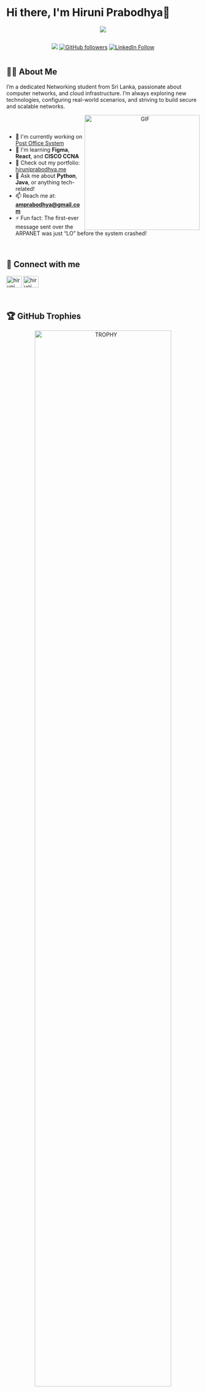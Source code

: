 # Hi there, I'm Hiruni Prabodhya👋

<p align="center">
  <a href="https://github.com/DenverCoder1/readme-typing-svg">
    <img src="https://readme-typing-svg.herokuapp.com?font=Time+New+Roman&color=cyan&size=25&center=true&vCenter=true&width=700&height=100&lines=Undergraduate+at+University+of+Sri+Jayewardenepura;Passionate+about+Computer+Networking;Exploring+Routing,+Switching+and+Security;Always+learning+and+improving;Let's+connect+and+build+networks+together!">
  </a>
</p>





<!--profile visit count-->
<div align="center" style="display: flex; justify-content: center; gap: 10px;">

  [![](https://visitcount.itsvg.in/api?id=CyborLK&icon=3&color=6)](https://visitcount.itsvg.in) <!--oyage username eka danna onii-->
  [![GitHub followers](https://img.shields.io/github/followers/cyborlk?style=social)](https://github.com/cyborlk) <!--oyage username & link eka danna onii-->
  [![LinkedIn Follow](https://img.shields.io/badge/Follow-Hiruni_Prapodhya-blue?style=social&logo=linkedin)](https://www.linkedin.com/in/hiruni-prabodhya-942b61302/)

</div>





## 👨‍💻 About Me

I’m a dedicated Networking student from Sri Lanka, passionate about computer networks, and cloud infrastructure. I’m always exploring new technologies, configuring real-world scenarios, and striving to build secure and scalable networks.

<a target="_blank" align="center">
  <img align="right" top="500" height="300" width="300" alt="GIF" src="https://user-images.githubusercontent.com/59734313/157189039-c09b3e38-9f42-42c0-ab54-14f1574190a7.gif">
</a>

<br>
<br>

- 🔭 I'm currently working on [Post Office System](https://github.com/username/repo) <!--repo eke link danna-->
- 🌱 I'm learning **Figma**, **React**, and **CISCO CCNA**
- 💼 Check out my portfolio: [hiruniprabodhya.me](https://hiruniprabodhya.me)
- 💬 Ask me about **Python**, **Java**, or anything tech-related!
- 📫 Reach me at: **amprabodhya@gmail.com**
- ⚡ Fun fact: The first-ever message sent over the ARPANET was just “LO” before the system crashed!

<br>

## 🤝 Connect with me

<p align="left">
<a href="https://www.linkedin.com/in/hiruni-prabodhya-942b61302/" target="blank"><img align="center" src="https://raw.githubusercontent.com/rahuldkjain/github-profile-readme-generator/master/src/images/icons/Social/linked-in-alt.svg" alt="hiruni prabodhya" height="30" width="40" /></a>
<a href="https://www.facebook.com/hiruni.prabodhya.987966" target="blank"><img align="center" src="https://raw.githubusercontent.com/rahuldkjain/github-profile-readme-generator/master/src/images/icons/Social/facebook.svg" alt="hiruni prabodhya" height="30" width="40" /></a>
</p>

<br>

## 🏆 GitHub Trophies

<!--- trophy (start) -->
<div align="center">
  <a href="https://github.com/ryo-ma/github-profile-trophy" title="Go to Source">
      <img align="center" width="84%" src="https://github-profile-trophy.vercel.app/?username=hiruniprabodhya&theme=algolia&title=Followers,Stars,Commit,Issues,Repositories,PullRequest&row=1&column=6&margin-h=15&margin-w=5" alt="TROPHY" /> <!--cybor lk kiyala thiyena than walata oyage username eka danna wada karai ethakota-->
  </a>
</div>
<!--- trophy (end) -->


## 🛠️ Languages and Tools

<!--tech stack icons-->
<p align="center">
  <a href="https://skillicons.dev">
    <img src="https://skillicons.dev/icons?i=git,css,discord,docker,express,figma,firebase,github,html,java,js,md,mongodb,mysql,nextjs,nodejs,py,react,tailwind,vscode&perline=10" />
  </a>
</p>

## 📊 GitHub Stats

<br>

| ![Hiruni's github stats](https://github-readme-stats.vercel.app/api?username=hiruniprabodhya&show_icons=true&theme=tokyonight) | ![Hiruni GitHub Streak](https://github-readme-streak-stats.herokuapp.com/?user=hiruniprabodhya&theme=tokyonight) |
| --- | --- |
| ![Top Langs](https://github-readme-stats.vercel.app/api/top-langs/?username=hiruniprabodhya&theme=tokyonight) | ![Github Stars](https://github-readme-stats.vercel.app/api?username=hiruniprabodhya&show_icons=true&locale=en&count_private=true&hide_rank=true&custom_title=My%20GitHub%20Stats&disable_animations=true&theme=tokyonight) |

<br>


<br>

## 🌟 Featured Projects

[![Post Office System](https://github-readme-stats.vercel.app/api/pin/?username=cyborlk&repo=CareerPulse-Mobile-App&theme=radical)](https://github.com/CyborLK/CareerPulse-Mobile-App) <!--project repoeka clone karala oyage link eka danna methana-->


---
